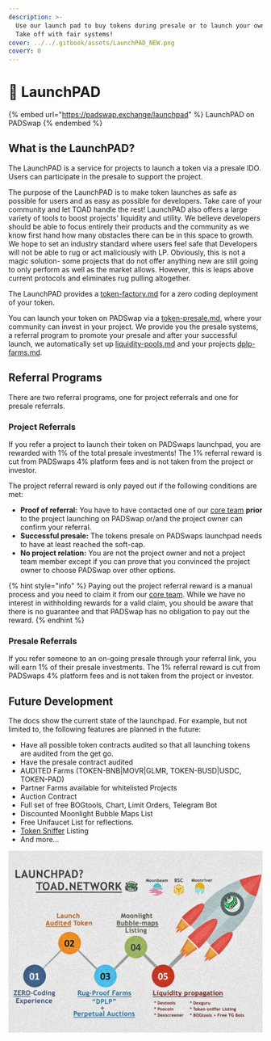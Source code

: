 ```yaml
---
description: >-
  Use our launch pad to buy tokens during presale or to launch your own project.
  Take off with fair systems!
cover: ../../.gitbook/assets/LaunchPAD_NEW.png
coverY: 0
---
```


# 🚀 LaunchPAD

{% embed url="https://padswap.exchange/launchpad" %}
LaunchPAD on PADSwap
{% endembed %}

## What is the LaunchPAD?

The LaunchPAD is a service for projects to launch a token via a presale IDO. Users can participate in the presale to support the project.

The purpose of the LaunchPAD is to make token launches as safe as possible for users and as easy as possible for developers. Take care of your community and let TOAD handle the rest! LaunchPAD also offers a large variety of tools to boost projects' liquidity and utility. We believe developers should be able to focus entirely their products and the community as we know first hand how many obstacles there can be in this space to growth. We hope to set an industry standard where users feel safe that Developers will not be able to rug or act maliciously with LP. Obviously, this is not a magic solution- some projects that do not offer anything new are still going to only perform as well as the market allows. However, this is leaps above current protocols and eliminates rug pulling altogether.

The LaunchPAD provides a [token-factory.md](token-factory.md "mention") for a zero coding deployment of your token.

You can launch your token on PADSwap via a [token-presale.md](token-presale.md "mention"), where your community can invest in your project. We provide you the presale systems, a referral program to promote your presale and after your successful launch, we automatically set up [liquidity-pools.md](../padswap/liquidity-pools.md "mention") and your projects [dplp-farms.md](../farms/dplp-farms.md "mention").

## Referral Programs

There are two referral programs, one for project referrals and one for presale referrals.

### Project Referrals

If you refer a project to launch their token on PADSwaps launchpad, you are rewarded with 1% of the total presale investments! The 1% referral reward is cut from PADSwaps 4% platform fees and is not taken from the project or investor.

The project referral reward is only payed out if the following conditions are met:

* **Proof of referral:** You have to have contacted one of our [core team](../../project/team.md) **prior** to the project launching on PADSwap or/and the project owner can confirm your referral.
* **Successful presale:** The tokens presale on PADSwaps launchpad needs to have at least reached the soft-cap.
* **No project relation:** You are not the project owner and not a project team member except if you can prove that you convinced the project owner to choose PADSwap over other options.

{% hint style="info" %}
Paying out the project referral reward is a manual process and you need to claim it from our [core team](../../project/team.md). While we have no interest in withholding rewards for a valid claim, you should be aware that there is no guarantee and that PADSwap has no obligation to pay out the reward.
{% endhint %}

### Presale Referrals

If you refer someone to an on-going presale through your referral link, you will earn 1% of their presale investments. The 1% referral reward is cut from PADSwaps 4% platform fees and is not taken from the project or investor.

## Future Development

The docs show the current state of the launchpad. For example, but not limited to, the following features are planned in the future:

* Have all possible token contracts audited so that all launching tokens are audited from the get go.
* Have the presale contract audited
* AUDITED Farms (TOKEN-BNB|MOVR|GLMR, TOKEN-BUSD|USDC, TOKEN-PAD)
* Partner Farms available for whitelisted Projects
* Auction Contract
* Full set of free BOGtools, Chart, Limit Orders, Telegram Bot
* Discounted Moonlight Bubble Maps List
* Free Unifaucet List for reflections.
* [Token Sniffer](https://tokensniffer.com) Listing
* And more...

![](../../.gitbook/assets/LaunchPAD.jpg)
